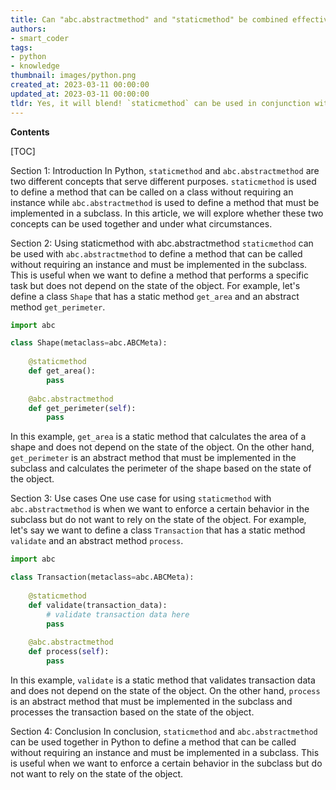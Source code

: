 ```yaml
---
title: Can "abc.abstractmethod" and "staticmethod" be combined effectively?
authors:
- smart_coder
tags:
- python
- knowledge
thumbnail: images/python.png
created_at: 2023-03-11 00:00:00
updated_at: 2023-03-11 00:00:00
tldr: Yes, it will blend! `staticmethod` can be used in conjunction with `abc.abstractmethod` to define abstract static methods in Python.
---
```


**Contents**

[TOC]

Section 1: Introduction
In Python, `staticmethod` and `abc.abstractmethod` are two different concepts that serve different purposes. `staticmethod` is used to define a method that can be called on a class without requiring an instance while `abc.abstractmethod` is used to define a method that must be implemented in a subclass. In this article, we will explore whether these two concepts can be used together and under what circumstances.

Section 2: Using staticmethod with abc.abstractmethod
`staticmethod` can be used with `abc.abstractmethod` to define a method that can be called without requiring an instance and must be implemented in the subclass. This is useful when we want to define a method that performs a specific task but does not depend on the state of the object. For example, let's define a class `Shape` that has a static method `get_area` and an abstract method `get_perimeter`.

```python
import abc

class Shape(metaclass=abc.ABCMeta):
    
    @staticmethod
    def get_area():
        pass
    
    @abc.abstractmethod
    def get_perimeter(self):
        pass
```

In this example, `get_area` is a static method that calculates the area of a shape and does not depend on the state of the object. On the other hand, `get_perimeter` is an abstract method that must be implemented in the subclass and calculates the perimeter of the shape based on the state of the object.

Section 3: Use cases
One use case for using `staticmethod` with `abc.abstractmethod` is when we want to enforce a certain behavior in the subclass but do not want to rely on the state of the object. For example, let's say we want to define a class `Transaction` that has a static method `validate` and an abstract method `process`. 

```python
import abc

class Transaction(metaclass=abc.ABCMeta):
    
    @staticmethod
    def validate(transaction_data):
        # validate transaction data here
        pass
    
    @abc.abstractmethod
    def process(self):
        pass
```

In this example, `validate` is a static method that validates transaction data and does not depend on the state of the object. On the other hand, `process` is an abstract method that must be implemented in the subclass and processes the transaction based on the state of the object. 

Section 4: Conclusion
In conclusion, `staticmethod` and `abc.abstractmethod` can be used together in Python to define a method that can be called without requiring an instance and must be implemented in a subclass. This is useful when we want to enforce a certain behavior in the subclass but do not want to rely on the state of the object.

